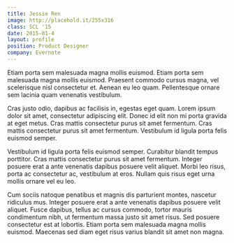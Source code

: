 ```yaml
---
title: Jessie Ren
image: http://placehold.it/255x316
class: SCL '15
date: 2015-01-4
layout: profile
position: Product Designer
company: Evernote
---
```


Etiam porta sem malesuada magna mollis euismod. Etiam porta sem malesuada magna mollis euismod. Praesent commodo cursus magna, vel scelerisque nisl consectetur et. Aenean eu leo quam. Pellentesque ornare sem lacinia quam venenatis vestibulum.

Cras justo odio, dapibus ac facilisis in, egestas eget quam. Lorem ipsum dolor sit amet, consectetur adipiscing elit. Donec id elit non mi porta gravida at eget metus. Cras mattis consectetur purus sit amet fermentum. Cras mattis consectetur purus sit amet fermentum. Vestibulum id ligula porta felis euismod semper.

Vestibulum id ligula porta felis euismod semper. Curabitur blandit tempus porttitor. Cras mattis consectetur purus sit amet fermentum. Integer posuere erat a ante venenatis dapibus posuere velit aliquet. Morbi leo risus, porta ac consectetur ac, vestibulum at eros. Nullam quis risus eget urna mollis ornare vel eu leo.

Cum sociis natoque penatibus et magnis dis parturient montes, nascetur ridiculus mus. Integer posuere erat a ante venenatis dapibus posuere velit aliquet. Fusce dapibus, tellus ac cursus commodo, tortor mauris condimentum nibh, ut fermentum massa justo sit amet risus. Sed posuere consectetur est at lobortis. Etiam porta sem malesuada magna mollis euismod. Maecenas sed diam eget risus varius blandit sit amet non magna.
